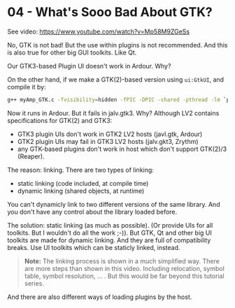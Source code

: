# 04 - What's Sooo Bad About GTK?

See video: <https://www.youtube.com/watch?v=Mp58M9ZGeSs>

No, GTK is not bad! But the use within plugins is not recommended. And this
is also true for other big GUI toolkits. Like Qt.

Our GTK3-based Plugin UI doesn't work in Ardour. Why?

On the other hand, if we make a GTK(2)-based version using `ui:GtkUI`, and compile it by:

```sh
g++ myAmp_GTK.c -fvisibility=hidden -fPIC -DPIC -shared -pthread -lm `pkg-config --cflags --libs lv2 gtk+-2.0` -o myAmp_GTK.so
```

Now it runs in Ardour. But it fails in jalv.gtk3. Why?
Although LV2 contains specifications for GTK(2) and GTK3:

* GTK3 plugin UIs don't work in GTK2 LV2 hosts (javl.gtk, Ardour)
* GTK2 plugin UIs may fail in GTK3 LV2 hosts (jalv.gkt3, Zrythm)
* any GTK-based plugins don't work in host which don't support GTK(2)/3
  (Reaper).

The reason: linking. There are two types of linking:

* static linking (code included, at compile time)
* dynamic linking (shared objects, at runtime)

You can't dynamicly link to two different versions of the same library. And
you don't have any control about the library loaded before.

The solution: static linking (as much as possible). (Or provide UIs for all
toolkits. But I wouldn't do all the work ;-)). But GTK, Qt and other big UI
toolkits are made for dynamic linking. And they are full of compatibility
breaks. Use UI toolkits which can be staticly linked, instead.

> **Note:**
> The linking process is shown in a much simplified way.
> There are more steps than shown in this video.
> Including relocation, symbol table, symbol resolution, ... .
> But this would be far beyond this tutorial series.

And there are also different ways of loading plugins by the host.
